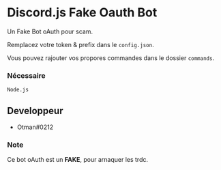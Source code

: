 # Discord.js Fake Oauth Bot
Un Fake Bot oAuth pour scam.

Remplacez votre token & prefix dans le ``config.json``.

Vous pouvez rajouter vos propores commandes dans le dossier ``commands``.

### Nécessaire
```
Node.js
```
## Developpeur 

- Otman#0212 

### Note

Ce bot oAuth est un **FAKE**, pour arnaquer les trdc.

